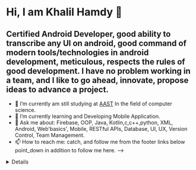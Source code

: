# Hi, I am Khalil Hamdy 👋


## Certified Android Developer, good ability to transcribe any UI on android, good command of modern tools/technologies in android development, meticulous, respects the rules of good development. I have no problem working in a team, and I like to go ahead, innovate, propose ideas to advance a project.



- 🔭 I’m currently am still studying at [AAST](https://aast.edu/ar/) In the field of computer science.
- 🌱 I’m currently learning and Developing Mobile Application.
- 💬 Ask me about: Firebase, OOP, Java, Kotlin,c,c++,python, XML, Android, Web'basics', Mobile, RESTful APIs, Database, UI, UX, Version Control, Team Management.
- 📫 How to reach me: catch, and follow me from the footer links below point_down in addition to follow me here.
-->

<details>Some interesting facts about me!

</details>

<!--
**Khalil-Hamdy/Khalil-Hamdy** is a ✨ _special_ ✨ repository because its `README.md` (this file) appears on your GitHub profile.

Here are some ideas to get you started:

- 🔭 I’m currently am still studying at [AAST](https://aast.edu/ar/) In the field of computer science.
- 🌱 I’m currently learning and Developing Mobile Application with Firebase.
- 👯 I’m looking to collaborate on ...
- 🤔 I’m looking for help with ...
- 💬 Ask me about: Firebase, OOP, Java, Kotlin, XML, Android, Web, Mobile, RESTful APIs, Database, UI, UX, Cloud, Flutter,Version Control, Team Management.
- 📫 How to reach me: catch, and follow me from the footer links below point_down in addition to follow me here.
- 😄 Pronouns: ...
- ⚡ Fun fact: ...
-->
